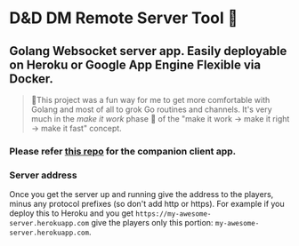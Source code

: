 # D&D DM Remote Server Tool 🧙
## Golang Websocket server app. Easily deployable on Heroku or Google App Engine Flexible via Docker.

> 🚨This project was a fun way for me to get more comfortable with Golang and most of all to grok Go routines and channels. It's very much in the _make it work_ phase 🍝 of the "make it work -> make it right -> make it fast" concept.

### Please refer [this repo](https://github.com/feliperyan/dand_client_tool) for the companion client app.

### Server address
Once you get the server up and running give the address to the players, minus any protocol prefixes (so don't add http or https). For example if you deploy this to Heroku and you get ```https://my-awesome-server.herokuapp.com``` give the players only this portion: ```my-awesome-server.herokuapp.com```.
